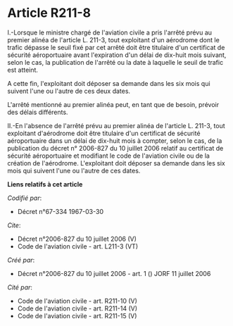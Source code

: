 # Article R211-8

I.-Lorsque le ministre chargé de l'aviation civile a pris l'arrêté prévu au premier alinéa de l'article L. 211-3, tout
exploitant d'un aérodrome dont le trafic dépasse le seuil fixé par cet arrêté doit être titulaire d'un certificat de sécurité
aéroportuaire avant l'expiration d'un délai de dix-huit mois suivant, selon le cas, la publication de l'arrêté ou la date à
laquelle le seuil de trafic est atteint. 

A cette fin, l'exploitant doit déposer sa demande dans les six mois qui suivent l'une ou l'autre de ces deux dates. 

L'arrêté mentionné au premier alinéa peut, en tant que de besoin, prévoir des délais différents. 

II.-En l'absence de l'arrêté prévu au premier alinéa de l'article L. 211-3, tout exploitant d'aérodrome doit être titulaire
d'un certificat de sécurité aéroportuaire dans un délai de dix-huit mois à compter, selon le cas, de la publication du décret
n° 2006-827 du 10 juillet 2006 relatif au certificat de sécurité aéroportuaire et modifiant le code de l'aviation civile ou
de la création de l'aérodrome. L'exploitant doit déposer sa demande dans les six mois qui suivent l'une ou l'autre de ces
dates.

**Liens relatifs à cet article**

_Codifié par_:

  - Décret n°67-334 1967-03-30

_Cite_:

  - Décret n°2006-827 du 10 juillet 2006 (V)
  - Code de l'aviation civile - art. L211-3 (VT)

_Créé par_:

  - Décret n°2006-827 du 10 juillet 2006 - art. 1 () JORF 11 juillet 2006

_Cité par_:

  - Code de l'aviation civile - art. R211-10 (V)
  - Code de l'aviation civile - art. R211-14 (V)
  - Code de l'aviation civile - art. R211-15 (V)
